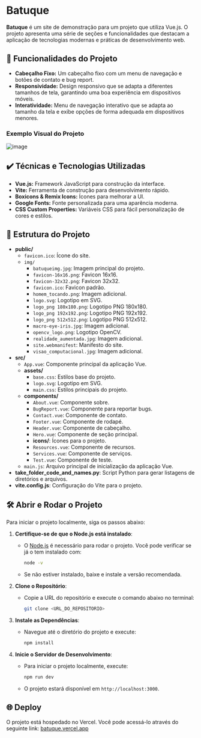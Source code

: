 # Batuque

**Batuque** é um site de demonstração para um projeto que utiliza Vue.js. O projeto apresenta uma série de seções e funcionalidades que destacam a aplicação de tecnologias modernas e práticas de desenvolvimento web.

## 🔨 Funcionalidades do Projeto

- **Cabeçalho Fixo:** Um cabeçalho fixo com um menu de navegação e botões de contato e bug report.
- **Responsividade:** Design responsivo que se adapta a diferentes tamanhos de tela, garantindo uma boa experiência em dispositivos móveis.
- **Interatividade:** Menu de navegação interativo que se adapta ao tamanho da tela e exibe opções de forma adequada em dispositivos menores.

### Exemplo Visual do Projeto
![image](https://github.com/user-attachments/assets/1479893c-f58b-433b-96f6-7fdcc1fd14be)

## ✔️ Técnicas e Tecnologias Utilizadas

- **Vue.js:** Framework JavaScript para construção da interface.
- **Vite:** Ferramenta de construção para desenvolvimento rápido.
- **Boxicons & Remix Icons:** Ícones para melhorar a UI.
- **Google Fonts:** Fonte personalizada para uma aparência moderna.
- **CSS Custom Properties:** Variáveis CSS para fácil personalização de cores e estilos.

## 📁 Estrutura do Projeto

- **public/**
    - `favicon.ico`: Ícone do site.
    - `img/`
        - `batuqueimg.jpg`: Imagem principal do projeto.
        - `favicon-16x16.png`: Favicon 16x16.
        - `favicon-32x32.png`: Favicon 32x32.
        - `favicon.ico`: Favicon padrão.
        - `homem_tocando.png`: Imagem adicional.
        - `logo.svg`: Logotipo em SVG.
        - `logo_png 180x180.png`: Logotipo PNG 180x180.
        - `logo_png 192x192.png`: Logotipo PNG 192x192.
        - `logo_png 512x512.png`: Logotipo PNG 512x512.
        - `macro-eye-iris.jpg`: Imagem adicional.
        - `opencv_logo.png`: Logotipo OpenCV.
        - `realidade_aumentada.jpg`: Imagem adicional.
        - `site.webmanifest`: Manifesto do site.
        - `visao_computacional.jpg`: Imagem adicional.
- **src/**
    - `App.vue`: Componente principal da aplicação Vue.
    - **assets/**
        - `base.css`: Estilos base do projeto.
        - `logo.svg`: Logotipo em SVG.
        - `main.css`: Estilos principais do projeto.
    - **components/**
        - `About.vue`: Componente sobre.
        - `BugReport.vue`: Componente para reportar bugs.
        - `Contact.vue`: Componente de contato.
        - `Footer.vue`: Componente de rodapé.
        - `Header.vue`: Componente de cabeçalho.
        - `Hero.vue`: Componente de seção principal.
        - **icons/**: Ícones para o projeto.
        - `Resources.vue`: Componente de recursos.
        - `Services.vue`: Componente de serviços.
        - `Test.vue`: Componente de teste.
    - `main.js`: Arquivo principal de inicialização da aplicação Vue.
- **take_folder_code_and_names.py**: Script Python para gerar listagens de diretórios e arquivos.
- **vite.config.js**: Configuração do Vite para o projeto.

## 🛠️ Abrir e Rodar o Projeto

Para iniciar o projeto localmente, siga os passos abaixo:

1. **Certifique-se de que o Node.js está instalado**:
    - O [Node.js](https://nodejs.org/) é necessário para rodar o projeto. Você pode verificar se já o tem instalado com:
      ```bash
      node -v
      ```
    - Se não estiver instalado, baixe e instale a versão recomendada.

2. **Clone o Repositório**:
    - Copie a URL do repositório e execute o comando abaixo no terminal:
      ```bash
      git clone <URL_DO_REPOSITORIO>
      ```

3. **Instale as Dependências**:
    - Navegue até o diretório do projeto e execute:
      ```bash
      npm install
      ```

4. **Inicie o Servidor de Desenvolvimento**:
    - Para iniciar o projeto localmente, execute:
      ```bash
      npm run dev
      ```
    - O projeto estará disponível em `http://localhost:3000`.

## 🌐 Deploy

O projeto está hospedado no Vercel. Você pode acessá-lo através do seguinte link: [batuque.vercel.app](https://batuque.vercel.app)
    